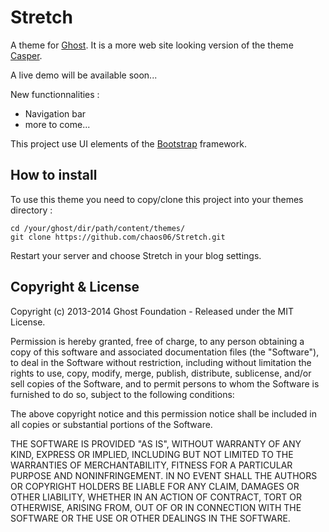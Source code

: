 # Stretch
A theme for [Ghost](http://github.com/tryghost/casper/). It is a more web site looking version of the theme [Casper](http://github.com/tryghost/casper/).

A live demo will be available soon...

New functionnalities :
- Navigation bar
- more to come...

This project use UI elements of the [Bootstrap](http://getbootstrap.com) framework.

## How to install

To use this theme you need to copy/clone this project into your themes directory : 

    cd /your/ghost/dir/path/content/themes/
    git clone https://github.com/chaos06/Stretch.git

Restart your server and choose Stretch in your blog settings.

## Copyright & License

Copyright (c) 2013-2014 Ghost Foundation - Released under the MIT License.

Permission is hereby granted, free of charge, to any person obtaining a copy of this software and associated documentation files (the "Software"), to deal in the Software without restriction, including without limitation the rights to use, copy, modify, merge, publish, distribute, sublicense, and/or sell copies of the Software, and to permit persons to whom the Software is furnished to do so, subject to the following conditions:

The above copyright notice and this permission notice shall be included in all copies or substantial portions of the Software.

THE SOFTWARE IS PROVIDED "AS IS", WITHOUT WARRANTY OF ANY KIND, EXPRESS OR IMPLIED, INCLUDING BUT NOT LIMITED TO THE WARRANTIES OF MERCHANTABILITY, FITNESS FOR A PARTICULAR PURPOSE AND
NONINFRINGEMENT. IN NO EVENT SHALL THE AUTHORS OR COPYRIGHT HOLDERS BE LIABLE FOR ANY CLAIM, DAMAGES OR OTHER LIABILITY, WHETHER IN AN ACTION OF CONTRACT, TORT OR OTHERWISE, ARISING FROM, OUT OF OR IN CONNECTION WITH THE SOFTWARE OR THE USE OR OTHER DEALINGS IN THE SOFTWARE.
